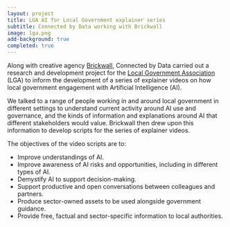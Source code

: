 ```yaml
---
layout: project
title: LGA AI for Local Government explainer series
subtitle: Connected by Data working with Brickwall
image: lga.png
add-background: true
completed: true
---
```


Along with creative agency [Brickwall](https://brickwall.uk.com/), Connected by Data carried out a research and development project for the [Local Government Association](https://www.local.gov.uk/) (LGA) to inform the development of a series of explainer videos on how local government engagement with Artificial Intelligence (AI). 

<!--more-->

We talked to a range of people working in and around local government in different settings to understand current activity around AI use and governance, and the kinds of information and explanations around AI that different stakeholders would value.  Brickwall then drew upon this information to develop scripts for the series of explainer videos.

The objectives of the video scripts are to: 
* Improve understandings of AI.
* Improve awareness of AI risks and opportunities, including in different types of AI.
* Demystify AI to support decision-making.
* Support productive and open conversations between colleagues and partners.
* Produce sector-owned assets to be used alongside government guidance.
* Provide free, factual and sector-specific information to local authorities.